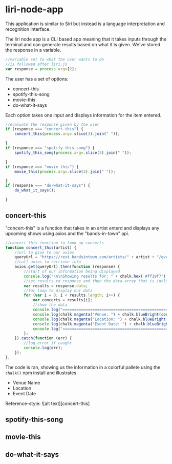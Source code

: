 # liri-node-app
This application is similar to Siri but instead is a language interpretation and recognition interface.

The liri node app is a CLI based app meaning that it takes inputs through the terminal and can generate results based on what it is given. We've stored the response in a variable.

```javascript
//variable set to what the user wants to do 
//is followed after liri.js
var response = process.argv[2];
```

The user has a set of options: 

* concert-this
* spotify-this-song
* movie-this
* do-what-it-says

Each option takes one input and displays information for the item entered. 

```javascript
//evaluate the response given by the user
if (response === "concert-this") {
    concert_this(process.argv.slice(3).join(" "));

}
if (response === "spotify-this-song") {
    spotify_this_song(process.argv.slice(3).join(" "));

}
if (response === "movie-this") {
    movie_this(process.argv.slice(3).join(" "));

}
if (response === "do-what-it-says") {
    do_what_it_says();

}
```

## concert-this
"concert-this" is a function that takes in an artist enterd and displays any upcoming shows using axios and the "bands-in-town" api.

```javascript
//concert this function to look up concerts
function concert_this(artist) {
    //url to give to our axios
    queryUrl = "https://rest.bandsintown.com/artists/" + artist + "/events?app_id=codingbootcamp";
    //call axios to retrieve info
    axios.get(queryUrl).then(function (response) {
        //start of our information being displayed
        console.log("\n\nShowing results for: " + chalk.hex('#ff19f7').underline(artist));
        //set results to response and then the data array that is included in our response
        var results = response.data;
        //for loop to display our data
        for (var i = 0; i < results.length; i++) {
            var concerts = results[i];
            //show the data
            console.log("==============================================")
            console.log(chalk.magenta("Venue: ") + chalk.blueBright(concerts.venue.name));
            console.log(chalk.magenta("Location: ") + chalk.blueBright(concerts.venue.city) + ", " + chalk.blueBright(concerts.venue.region));
            console.log(chalk.magenta("Event Date: ") + chalk.blueBright(moment(concerts.datetime).format("MM/DD/YYYY")));
            console.log("==============================================\n")
        };
    }).catch(function (err) {
        //log error if caught
        console.log(err);
    });
};
```

The code is ran, showing us the information in a colorful pallete using the ```chalk()``` npm install and illustrates 
* Venue Name
* Location
* Event Date

Reference-style: 
![alt text][concert-this]

[logo]: ./concert-this.png "concert-this"
## spotify-this-song
## movie-this
## do-what-it-says

